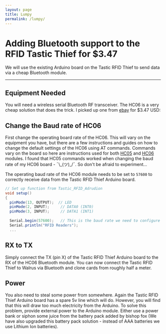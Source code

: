 ```yaml
---
layout: page
title: Lumpy
permalink: /lumpy/
---
```


# Adding Bluetooth support to the RFID Tastic Thief for $3.47

We will use the existing Arduino board on the Tastic RFID Thief to send data via a cheap Bluetooth module.

---
## Equipment Needed
You will need a wireless serial Bluetooth RF transceiver. The HC06 is a very cheap solution that does the trick. I picked up one from [ebay](https://www.ebay.com/itm/Wireless-Serial-4-Pin-Bluetooth-RF-Transceiver-Module-HC-06-RS232-With-backplane-/200924726178) for $3.47 USD:


## Change the Baud rate of HC06
First change the operating board rate of the HC06. This will vary on the equipment you have, but there are a few instructions and guides on how to change the default settings of the HC06 using AT commands. Commands vary on the board so here are instructions used for both [HC05](http://www.instructables.com/id/AT-command-mode-of-HC-05-Bluetooth-module/) and [HC06](http://www.instructables.com/id/How-to-Change-the-Name-of-HC-06-Bluetooth-Module/) modules. I found that HC05 commands worked when changing the baud rate of my HC06 board -  ¯\\\_(ツ)\_/¯. So don't be afraid to experiment...

The operating baud rate of the HC06 module needs to be set to `57600` to correctly receive data from the Tastic RFID Thief Arduino board.

```csharp
// Set up function from Tastic_RFID_Adrudion
void setup()
{
  pinMode(13, OUTPUT);  // LED
  pinMode(2, INPUT);     // DATA0 (INT0)
  pinMode(3, INPUT);     // DATA1 (INT1)
  
  Serial.begin(57600);   // This is the baud rate we need to configure the HC06 bluetooth module to receive data
  Serial.println("RFID Readers");
  ...
```

## RX to TX
Simply connect the TX (pin X) of the Tastic RFID Thief Arduino board to the RX of the HC06 Bluetooth module. You can now connect the Tastic RFID Thief to Walrus via Bluetooth and clone cards from roughly half a meter.

## Power
You also need to steal some power from somewhere. Again the Tastic RFID Thief Arduino board has a spare 5v line which will do. However, you will find that this will draw too much electricity from the Arduino. To solve this problem, provide external power to the Arduino module. Either use a power bank or siphon some juice from the battery pack added by bishop fox (We have also upgraded this battery pack solution - instead of AAA batteries we use Lithium Ion batteries).
